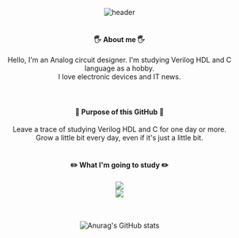 
<div align="center">
  
![header](https://capsule-render.vercel.app/api?type=Soft&text=RAINLEAF&color=000000&fontColor=ffffff&fontSize=30)
 <br/>
   <br/>
 ####  🖐️ About me 🖐️
 Hello, I'm an Analog circuit designer. I'm studying Verilog HDL and C language as a hobby.
<br/>
  I love electronic devices and IT news.
<br/>
<br/>
  <br/>
 ####  📌 Purpose of this GitHub 📌
  Leave a trace of studying Verilog HDL and C for one day or more.
  <br/>
  Grow a little bit every day, even if it's just a little bit.
    <br/>
  <br/>
   ####  ✏️ What I'm going to study ✏️
  <img src="https://img.shields.io/badge/Verilog HDL-0077FF?style=for-the-badge&logo=v&logoColor=white">
      <br/>
  <img src="https://img.shields.io/badge/C Language-A8B9CC?style=for-the-badge&logo=c&logoColor=black"> 
    <br/>
    <br/>
    <br/>
  
![Anurag's GitHub stats](https://github-readme-stats.vercel.app/api?username=rainleaf98&show_icons=true&theme=dark)
</div>
